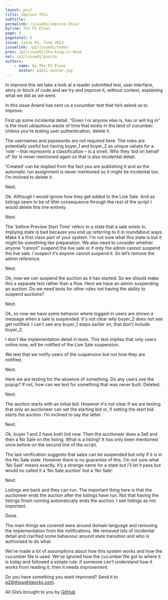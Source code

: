 ```yaml
---
layout: post
title: Improve This
subtitle:
permalink: /issue01/improve-this/
byline: The P2 Elves
page: 4
pagetotal: 6
issue: Issue 01, June 2013
issuelink: /p2/issue01/index
prev: /p2/issue01/the-king-is-dead
nxt: /p2/issue01/puzzle
authors:
    - name: by The P2 Elves
      avatar: pdp11-avatar.jpg
---
```

In improve this we take a look at a reader submitted test, user interface, story or block of code and we try and improve it, without context, explaining what we did as we went.

In this issue Anand has sent us a cucumber test that he’s asked us to improve.

<script src='https://gist.github.com/distributedlife/5692407.js'></script>

First up some incidental detail. “Given I or anyone else is, has or will log in” is the most ubiquitous waste of time that exists in the land of cucumber. Unless you're testing user authentication, delete it.

<div class='normal-gist'><script src='https://gist.github.com/distributedlife/5692415.js'></script></div>

The usernames and passwords are not required here. The roles are potentially useful but having buyer_1 and buyer_2 as unique values for a ‘role’ – that represents a classification – is a smell. Who they ‘bid on behalf of’ for is never mentioned again so that is also incidental detail.

<script src='https://gist.github.com/distributedlife/5692421.js'></script>

‘Created’ can be implied from the fact you are publishing it and as the automatic run assignment is never mentioned so it might be incidental too. I’m inclined to delete it.

Next.

<script src='https://gist.github.com/distributedlife/5692423.js'></script>

Ok. Although I would ignore how they get added to the Live Sale. And as listings seem to be of little consequence through the rest of the script I would delete this line entirely.

Next.

<script src='https://gist.github.com/distributedlife/5692452.js'></script>

The 'before Preview Start Time' refers to a state that a sale exists in. Implying state is bad because you end up referring to it in roundabout ways. Make it a first class part of your system. I'm not sure what this state is but it might be something like preparation. We also need to consider whether anyone “cannot” suspend the live sale or if only the admin cannot suspend the live sale. I suspect it’s anyone cannot suspend it. So let’s remove the admin reference.

<script src='https://gist.github.com/distributedlife/5692457.js'></script>

Next.

<script src='https://gist.github.com/distributedlife/5692489.js'></script>

Ok, now we can suspend the auction as it has started. So we should make this a separate test rather than a flow. Here we have an admin suspending an auction. Do we need tests for other roles not having the ability to suspend auctions?

<script src='https://gist.github.com/distributedlife/5692492.js'></script>

Next.

<div class='normal-gist'><script src='https://gist.github.com/distributedlife/5692495.js'></script></div>

Ok, so now we have some behavior where logged-in users are shown a message when a sale is suspended. It's not clear why buyer_2 does not see get notified. I can't see any buyer_1 steps earlier on, that don't include buyer_2.

I don't like implementation detail in tests. This test implies that only users online now, will be notified of the Live Sale suspension.

<script src='https://gist.github.com/distributedlife/5692506.js'></script>

We test that we notify users of the suspension but not how they are notified.

Next.

<div class='normal-gist'><script src='https://gist.github.com/distributedlife/5692513.js'></script></div>

Here we are testing for the absence of something. Do any users see the popup? If not, how can we test for something that was never built. Deleted.

Next.

<script src='https://gist.github.com/distributedlife/5692519.js'></script>

The auction starts with an initial bid. However it's not clear if we are testing that only an auctioneer can set the starting bid or, if setting the start bid starts the auction. I’m inclined to say the latter.

<script src='https://gist.github.com/distributedlife/5692521.js'></script>

Next.

<script src='https://gist.github.com/distributedlife/5692524.js'></script>

Ok, buyer 1 and 2 have both bid now. Then the auctioneer does a Sell and then a No Sale on the listing. What is a listing? It has only been mentioned once before on the second line of the script.

The last verification suggests that sales can be suspended but only if it is in the No Sale state. However there is no guarantee of this. I’m not sure what ‘No Sale’ means exactly. It’s a strange name for a state but i’ll let it pass but would no called it a ‘No Sale auction’ but a ‘No Sale’.

<script src='https://gist.github.com/distributedlife/5692528.js'></script>

Next.

<script src='https://gist.github.com/distributedlife/5692539.js'></script>

Listings are back and they can run. The important thing here is that the auctioneer ends the auction after the listings have run. Not that having the listings finish running automatically ends the auction. I see listings as not important.

<script src='https://gist.github.com/distributedlife/5692540.js'></script>

Done.

The main things we covered were around domain language and removing the implementation from the notifications. We removed lots of incidental detail and clarified some behaviour around state transition and who is authorised to do what.

We’ve made a lot of assumptions about how this system works and how the cucumber file is used. We’ve ignored how the cucumber file got to where it is today and followed a simple rule: if someone can’t understand how it works from reading it, then it needs improvement.

Do you have something you want improved? Send it to <a href='mailto:p2@thoughtworks.com'>p2@thoughtworks.com</a>.

<div class='byline'>All Gists brought to you by <a href='http://github.com/'>GitHub</a></div>
